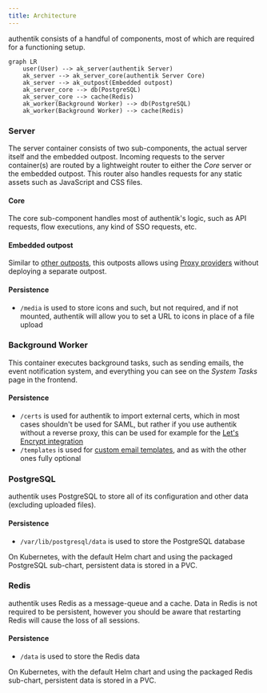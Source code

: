 ```yaml
---
title: Architecture
---
```


authentik consists of a handful of components, most of which are required for a functioning setup.

```mermaid
graph LR
    user(User) --> ak_server(authentik Server)
    ak_server --> ak_server_core(authentik Server Core)
    ak_server --> ak_outpost(Embedded outpost)
    ak_server_core --> db(PostgreSQL)
    ak_server_core --> cache(Redis)
    ak_worker(Background Worker) --> db(PostgreSQL)
    ak_worker(Background Worker) --> cache(Redis)
```

### Server

The server container consists of two sub-components, the actual server itself and the embedded outpost. Incoming requests to the server container(s) are routed by a lightweight router to either the _Core_ server or the embedded outpost. This router also handles requests for any static assets such as JavaScript and CSS files.

#### Core

The core sub-component handles most of authentik's logic, such as API requests, flow executions, any kind of SSO requests, etc.

#### Embedded outpost

Similar to [other outposts](../outposts/index.mdx), this outposts allows using [Proxy providers](../providers/proxy/index.md) without deploying a separate outpost.

#### Persistence

-   `/media` is used to store icons and such, but not required, and if not mounted, authentik will allow you to set a URL to icons in place of a file upload

### Background Worker

This container executes background tasks, such as sending emails, the event notification system, and everything you can see on the _System Tasks_ page in the frontend.

#### Persistence

-   `/certs` is used for authentik to import external certs, which in most cases shouldn't be used for SAML, but rather if you use authentik without a reverse proxy, this can be used for example for the [Let's Encrypt integration](../core/certificates.md#lets-encrypt)
-   `/templates` is used for [custom email templates](../flow/stages/email/index.mdx#custom-templates), and as with the other ones fully optional

### PostgreSQL

authentik uses PostgreSQL to store all of its configuration and other data (excluding uploaded files).

#### Persistence

-   `/var/lib/postgresql/data` is used to store the PostgreSQL database

On Kubernetes, with the default Helm chart and using the packaged PostgreSQL sub-chart, persistent data is stored in a PVC.

### Redis

authentik uses Redis as a message-queue and a cache. Data in Redis is not required to be persistent, however you should be aware that restarting Redis will cause the loss of all sessions.

#### Persistence

-   `/data` is used to store the Redis data

On Kubernetes, with the default Helm chart and using the packaged Redis sub-chart, persistent data is stored in a PVC.
